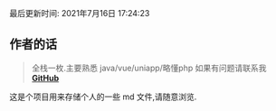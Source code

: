 最后更新时间: 2021年7月16日 17:24:23

## 作者的话

> 全栈一枚.主要熟悉 java/vue/uniapp/略懂php 如果有问题请联系我 [**GitHub**](https://github.com/cvooc)

这是个项目用来存储个人的一些 md 文件,请随意浏览.
